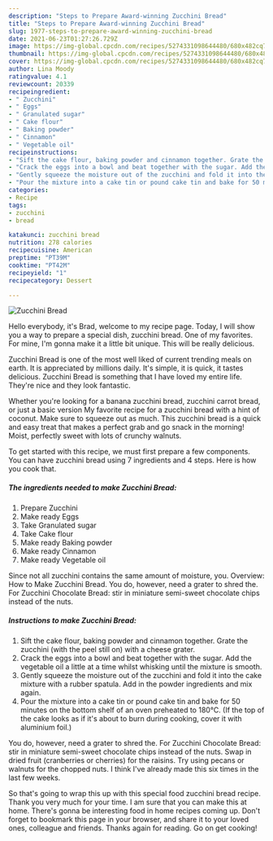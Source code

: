 ```yaml
---
description: "Steps to Prepare Award-winning Zucchini Bread"
title: "Steps to Prepare Award-winning Zucchini Bread"
slug: 1977-steps-to-prepare-award-winning-zucchini-bread
date: 2021-06-23T01:27:26.729Z
image: https://img-global.cpcdn.com/recipes/5274331098644480/680x482cq70/zucchini-bread-recipe-main-photo.jpg
thumbnail: https://img-global.cpcdn.com/recipes/5274331098644480/680x482cq70/zucchini-bread-recipe-main-photo.jpg
cover: https://img-global.cpcdn.com/recipes/5274331098644480/680x482cq70/zucchini-bread-recipe-main-photo.jpg
author: Lina Moody
ratingvalue: 4.1
reviewcount: 20339
recipeingredient:
- " Zucchini"
- " Eggs"
- " Granulated sugar"
- " Cake flour"
- " Baking powder"
- " Cinnamon"
- " Vegetable oil"
recipeinstructions:
- "Sift the cake flour, baking powder and cinnamon together. Grate the zucchini (with the peel still on) with a cheese grater."
- "Crack the eggs into a bowl and beat together with the sugar. Add the vegetable oil a little at a time whilst whisking until the mixture is smooth."
- "Gently squeeze the moisture out of the zucchini and fold it into the cake mixture with a rubber spatula. Add in the powder ingredients and mix again."
- "Pour the mixture into a cake tin or pound cake tin and bake for 50 minutes on the bottom shelf of an oven preheated to 180℃. (If the top of the cake looks as if it&#39;s about to burn during cooking, cover it with aluminium foil.)"
categories:
- Recipe
tags:
- zucchini
- bread

katakunci: zucchini bread 
nutrition: 278 calories
recipecuisine: American
preptime: "PT39M"
cooktime: "PT42M"
recipeyield: "1"
recipecategory: Dessert

---
```



![Zucchini Bread](https://img-global.cpcdn.com/recipes/5274331098644480/680x482cq70/zucchini-bread-recipe-main-photo.jpg)

Hello everybody, it's Brad, welcome to my recipe page. Today, I will show you a way to prepare a special dish, zucchini bread. One of my favorites. For mine, I'm gonna make it a little bit unique. This will be really delicious.

Zucchini Bread is one of the most well liked of current trending meals on earth. It is appreciated by millions daily. It's simple, it is quick, it tastes delicious. Zucchini Bread is something that I have loved my entire life. They're nice and they look fantastic.

Whether you&#39;re looking for a banana zucchini bread, zucchini carrot bread, or just a basic version My favorite recipe for a zucchini bread with a hint of coconut. Make sure to squeeze out as much. This zucchini bread is a quick and easy treat that makes a perfect grab and go snack in the morning! Moist, perfectly sweet with lots of crunchy walnuts.


To get started with this recipe, we must first prepare a few components. You can have zucchini bread using 7 ingredients and 4 steps. Here is how you cook that.

<!--inarticleads1-->

##### The ingredients needed to make Zucchini Bread:

1. Prepare  Zucchini
1. Make ready  Eggs
1. Take  Granulated sugar
1. Take  Cake flour
1. Make ready  Baking powder
1. Make ready  Cinnamon
1. Make ready  Vegetable oil


Since not all zucchini contains the same amount of moisture, you. Overview: How to Make Zucchini Bread. You do, however, need a grater to shred the. For Zucchini Chocolate Bread: stir in miniature semi-sweet chocolate chips instead of the nuts. 

<!--inarticleads2-->

##### Instructions to make Zucchini Bread:

1. Sift the cake flour, baking powder and cinnamon together. Grate the zucchini (with the peel still on) with a cheese grater.
1. Crack the eggs into a bowl and beat together with the sugar. Add the vegetable oil a little at a time whilst whisking until the mixture is smooth.
1. Gently squeeze the moisture out of the zucchini and fold it into the cake mixture with a rubber spatula. Add in the powder ingredients and mix again.
1. Pour the mixture into a cake tin or pound cake tin and bake for 50 minutes on the bottom shelf of an oven preheated to 180℃. (If the top of the cake looks as if it&#39;s about to burn during cooking, cover it with aluminium foil.)


You do, however, need a grater to shred the. For Zucchini Chocolate Bread: stir in miniature semi-sweet chocolate chips instead of the nuts. Swap in dried fruit (cranberries or cherries) for the raisins. Try using pecans or walnuts for the chopped nuts. I think I&#39;ve already made this six times in the last few weeks. 

So that's going to wrap this up with this special food zucchini bread recipe. Thank you very much for your time. I am sure that you can make this at home. There's gonna be interesting food in home recipes coming up. Don't forget to bookmark this page in your browser, and share it to your loved ones, colleague and friends. Thanks again for reading. Go on get cooking!
